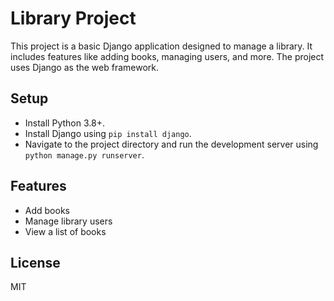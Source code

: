 # Library Project

This project is a basic Django application designed to manage a library. It includes features like adding books, managing users, and more. The project uses Django as the web framework.

## Setup

- Install Python 3.8+.
- Install Django using `pip install django`.
- Navigate to the project directory and run the development server using `python manage.py runserver`.

## Features
- Add books
- Manage library users
- View a list of books

## License
MIT
